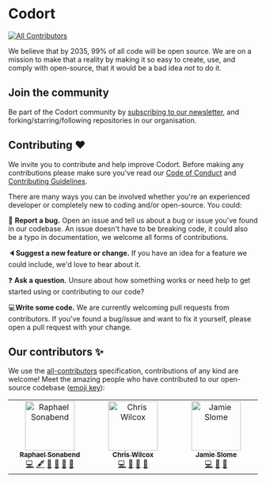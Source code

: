 # Codort

<!-- ALL-CONTRIBUTORS-BADGE:START - Do not remove or modify this section -->
[![All Contributors](https://img.shields.io/github/all-contributors/Codort/.github?color=ee8449&style=flat-square)](#contributors)
<!-- ALL-CONTRIBUTORS-BADGE:END -->

We believe that by 2035, 99% of all code will be open source.
We are on a mission to make that a reality by making it so easy to create, use, and comply with open-source, that it would be a bad idea _not_ to do it.

## Join the community

Be part of the Codort community by [subscribing to our newsletter](https://codort.com/contact), and forking/starring/following repositories in our organisation.

## Contributing :heart:

We invite you to contribute and help improve Codort.
Before making any contributions please make sure you've read our [Code of Conduct](../CODE_OF_CONDUCT.md) and [Contributing Guidelines](../CONTRIBUTING.md).

There are many ways you can be involved whether you're an experienced developer or completely new to coding and/or open-source.
You could:

🐛 **Report a bug.** Open an issue and tell us about a bug or issue you've found in our codebase. An issue doesn't have to be breaking code, it could also be a typo in documentation, we welcome all forms of contributions.

🔈**Suggest a new feature or change.** If you have an idea for a feature we could include, we'd love to hear about it.

❓ **Ask a question.** Unsure about how something works or need help to get started using or contributing to our code?

💻**Write some code.** We are currently welcoming pull requests from contributors. If you've found a bug/issue and want to fix it yourself, please open a pull request with your change.

## Our contributors ✨

We use the [all-contributors](https://github.com/all-contributors/all-contributors) specification, contributions of any kind are welcome!
Meet the amazing people who have contributed to our open-source codebase ([emoji key](https://allcontributors.org/docs/en/emoji-key)):

<!-- ALL-CONTRIBUTORS-LIST:START - Do not remove or modify this section -->
<!-- prettier-ignore-start -->
<!-- markdownlint-disable -->
<table>
  <tbody>
    <tr>
      <td align="center" valign="top" width="14.28%"><a href="http://www.osponow.com/"><img src="https://avatars.githubusercontent.com/u/25639974?v=4?s=100" width="100px;" alt="Raphael Sonabend"/><br /><sub><b>Raphael Sonabend</b></sub></a><br /><a href="https://github.com/Codort/website/commits?author=RaphaelS1" title="Code">💻</a> <a href="#content-RaphaelS1" title="Content">🖋</a> <a href="https://github.com/Codort/website/commits?author=RaphaelS1" title="Documentation">📖</a> <a href="#ideas-RaphaelS1" title="Ideas, Planning, & Feedback">🤔</a> <a href="#maintenance-RaphaelS1" title="Maintenance">🚧</a> <a href="https://github.com/Codort/website/pulls?q=is%3Apr+reviewed-by%3ARaphaelS1" title="Reviewed Pull Requests">👀</a></td>
      <td align="center" valign="top" width="14.28%"><a href="https://github.com/chriswalnut"><img src="https://avatars.githubusercontent.com/u/26250981?v=4?s=100" width="100px;" alt="Chris Wilcox"/><br /><sub><b>Chris Wilcox</b></sub></a><br /><a href="https://github.com/Codort/website/commits?author=chriswalnut" title="Code">💻</a> <a href="#design-chriswalnut" title="Design">🎨</a> <a href="#ideas-chriswalnut" title="Ideas, Planning, & Feedback">🤔</a> <a href="https://github.com/Codort/website/pulls?q=is%3Apr+reviewed-by%3Achriswalnut" title="Reviewed Pull Requests">👀</a></td>
      <td align="center" valign="top" width="14.28%"><a href="https://github.com/JamieSlome"><img src="https://avatars.githubusercontent.com/u/55323451?v=4?s=100" width="100px;" alt="Jamie Slome"/><br /><sub><b>Jamie Slome</b></sub></a><br /><a href="https://github.com/Codort/website/commits?author=JamieSlome" title="Code">💻</a> <a href="#design-JamieSlome" title="Design">🎨</a> <a href="https://github.com/Codort/website/pulls?q=is%3Apr+reviewed-by%3AJamieSlome" title="Reviewed Pull Requests">👀</a></td>
    </tr>
  </tbody>
</table>

<!-- markdownlint-restore -->
<!-- prettier-ignore-end -->

<!-- ALL-CONTRIBUTORS-LIST:END -->

